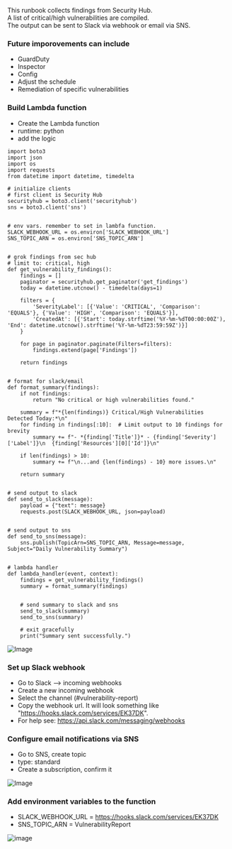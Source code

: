This runbook collects findings from Security Hub.\
A list of critical/high vulnerabilities are compiled.\
The output can be sent to Slack via webhook or email via SNS.

### Future imporovements can include
- GuardDuty
- Inspector
- Config
- Adjust the schedule
- Remediation of specific vulnerabilities


### Build Lambda function
- Create the Lambda function
- runtime: python
- add the logic
```
import boto3
import json
import os
import requests
from datetime import datetime, timedelta

# initialize clients
# first client is Security Hub
securityhub = boto3.client('securityhub')
sns = boto3.client('sns')


# env vars. remember to set in lambfa function.
SLACK_WEBHOOK_URL = os.environ['SLACK_WEBHOOK_URL']
SNS_TOPIC_ARN = os.environ['SNS_TOPIC_ARN']


# grok findings from sec hub
# limit to: critical, high
def get_vulnerability_findings():
    findings = []
    paginator = securityhub.get_paginator('get_findings')
    today = datetime.utcnow() - timedelta(days=1)

    filters = {
        'SeverityLabel': [{'Value': 'CRITICAL', 'Comparison': 'EQUALS'}, {'Value': 'HIGH', 'Comparison': 'EQUALS'}],
        'CreatedAt': [{'Start': today.strftime('%Y-%m-%dT00:00:00Z'), 'End': datetime.utcnow().strftime('%Y-%m-%dT23:59:59Z')}]
    }

    for page in paginator.paginate(Filters=filters):
        findings.extend(page['Findings'])

    return findings


# format for slack/email
def format_summary(findings):
    if not findings:
        return "No critical or high vulnerabilities found."
    
    summary = f"*{len(findings)} Critical/High Vulnerabilities Detected Today:*\n"
    for finding in findings[:10]:  # Limit output to 10 findings for brevity
        summary += f"- *{finding['Title']}* - {finding['Severity']['Label']}\n  {finding['Resources'][0]['Id']}\n"

    if len(findings) > 10:
        summary += f"\n...and {len(findings) - 10} more issues.\n"

    return summary


# send output to slack
def send_to_slack(message):
    payload = {"text": message}
    requests.post(SLACK_WEBHOOK_URL, json=payload)


# send output to sns
def send_to_sns(message):
    sns.publish(TopicArn=SNS_TOPIC_ARN, Message=message, Subject="Daily Vulnerability Summary")


# lambda handler
def lambda_handler(event, context):
    findings = get_vulnerability_findings()
    summary = format_summary(findings)


    # send summary to slack and sns
    send_to_slack(summary)
    send_to_sns(summary)

    # exit gracefully
    print("Summary sent successfully.")
```

![Image](https://github.com/user-attachments/assets/a1a17366-0ff9-4d18-8853-2a5fb2ef1c07)


### Set up Slack webhook
- Go to Slack --> incoming webhooks
- Create a new incoming webhook
- Select the channel (#vulnerability-report)
- Copy the webhook url. It will look something like "https://hooks.slack.com/services/EK37DK".
- For help see: https://api.slack.com/messaging/webhooks

### Configure email notifications via SNS
- Go to SNS, create topic
- type: standard
- Create a subscription, confirm it

![Image](https://github.com/user-attachments/assets/3ebac012-d7e4-45eb-bf2a-26bbae0673b7)


### Add environment variables to the function
- SLACK_WEBHOOK_URL = https://hooks.slack.com/services/EK37DK
- SNS_TOPIC_ARN = VulnerabilityReport

![image](https://github.com/user-attachments/assets/cfab7e3a-b6c1-47a9-93a0-f67423144681)



